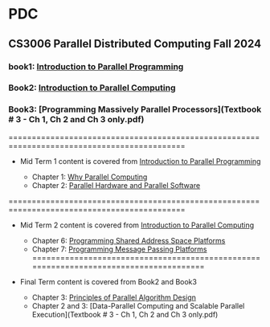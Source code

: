 # PDC
## CS3006 Parallel Distributed Computing Fall 2024 
### book1: [Introduction to Parallel Programming](https://www.elsevier.com/books-and-journals/book-companion/9780128046050)
### Book2: [Introduction to Parallel Computing](https://www.cs.purdue.edu/homes/ayg/book/Slides/)
### Book3: [Programming Massively Parallel Processors](Textbook # 3 - Ch 1, Ch 2 and Ch 3 only.pdf)

============================================================================================
  * Mid Term 1 content is covered from [Introduction to Parallel Programming](https://www.elsevier.com/books-and-journals/book-companion/9780128046050)
     
    - Chapter 1: [Why Parallel Computing](https://elsevier.widen.net/content/cgswd4imok/original/CompanionAsset_9780128046050_LS_Chapter01.ppt?u=m5xwsu&download=true)
    - Chapter 2: [Parallel Hardware and Parallel Software](https://elsevier.widen.net/content/cfs7qk9ber/original/CompanionAsset_9780128046050_LS_Chapter02.ppt?u=m5xwsu&download=true)

============================================================================================

  * Mid Term 2 content is covered from [Introduction to Parallel Computing](https://www.cs.purdue.edu/homes/ayg/book/Slides/) 
    
    - Chapter 6: [Programming Shared Address Space Platforms ](https://www.cs.purdue.edu/homes/ayg/book/Slides/chap6_slides.pdf)
    - Chapter 7: [Programming Message Passing Platforms](https://www.cs.purdue.edu/homes/ayg/book/Slides/chap7_slides.pdf)
  ======================================================================================
  * Final Term content is covered from  Book2 and Book3 
    - Chapter 3: [Principles of Parallel Algorithm Design](https://www.cs.purdue.edu/homes/ayg/book/Slides/chap3_slides.pdf)
    - Chapter 2 and 3: [Data-Parallel Computing and Scalable Parallel Execution](Textbook # 3 - Ch 1, Ch 2 and Ch 3 only.pdf)  
